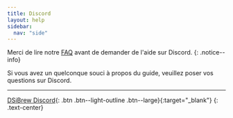 ```yaml
---
title: Discord
layout: help
sidebar:
  nav: "side"
---
```


Merci de lire notre [FAQ](/help/faq) avant de demander de l'aide sur Discord.
{: .notice--info}

Si vous avez un quelconque souci à propos du guide, veuillez poser vos questions sur Discord.

---

[DSiBrew Discord](https://discord.gg/w4SKAr8){: .btn .btn--light-outline .btn--large}{:target="_blank"}
{: .text-center}